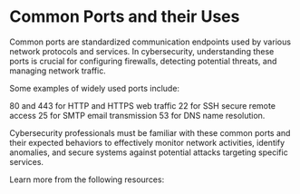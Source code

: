 # Common Ports and their Uses

Common ports are standardized communication endpoints used by various network protocols and services. In cybersecurity, understanding these ports is crucial for configuring firewalls, detecting potential threats, and managing network traffic. 

Some examples of widely used ports include:

80 and 443 for HTTP and HTTPS web traffic
22 for SSH secure remote access
25 for SMTP email transmission
53 for DNS name resolution. 

Cybersecurity professionals must be familiar with these common ports and their expected behaviors to effectively monitor network activities, identify anomalies, and secure systems against potential attacks targeting specific services.

Learn more from the following resources:

